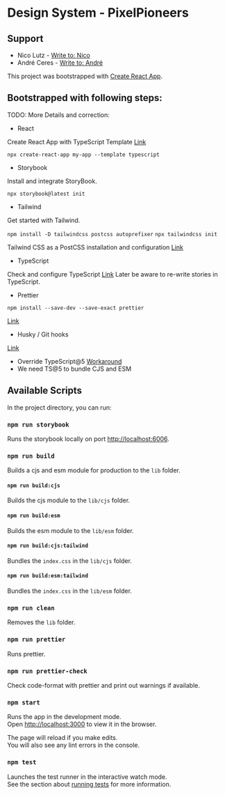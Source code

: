 # Design System - PixelPioneers

## Support

-   Nico Lutz - [Write to: Nico](mailto:nico.lutz@ost.ch)
-   André Ceres - [Write to: André](mailto:andre.ceres@ost.ch)

This project was bootstrapped with [Create React App](https://github.com/facebook/create-react-app).

## Bootstrapped with following steps:

TODO: More Details and correction:

-   React

Create React App with TypeScript Template [Link](https://create-react-app.dev/docs/getting-started)

`npx create-react-app my-app --template typescript`

-   Storybook

Install and integrate StoryBook.

`npx storybook@latest init`

-   Tailwind

Get started with Tailwind.

`npm install -D tailwindcss postcss autoprefixer`
`npx tailwindcss init`

Tailwind CSS as a PostCSS installation and configuration [Link](https://tailwindcss.com/docs/installation/using-postcss)

-   TypeScript

Check and configure TypeScript [Link](https://storybook.js.org/docs/react/configure/typescript)
Later be aware to re-write stories in TypeScript.

-   Prettier

`npm install --save-dev --save-exact prettier`

[Link](https://prettier.io/docs/en/install)

-   Husky / Git hooks

[Link](https://prettier.io/docs/en/install)

-   Override TypeScript@5 [Workaround](https://github.com/facebook/create-react-app/issues/13080)
-   We need TS@5 to bundle CJS and ESM

## Available Scripts

In the project directory, you can run:

### `npm run storybook`

Runs the storybook locally on port [http://localhost:6006](http://localhost:6006).

### `npm run build`

Builds a cjs and esm module for production to the `lib` folder.

#### `npm run build:cjs`

Builds the cjs module to the `lib/cjs` folder.

#### `npm run build:esm`

Builds the esm module to the `lib/esm` folder.

#### `npm run build:cjs:tailwind`

Bundles the `index.css` in the `lib/cjs` folder.

#### `npm run build:esm:tailwind`

Bundles the `index.css` in the `lib/esm` folder.

### `npm run clean`

Removes the `lib` folder.

### `npm run prettier`

Runs prettier.

### `npm run prettier-check`

Check code-format with prettier and print out warnings if available.

### `npm start`

Runs the app in the development mode.\
Open [http://localhost:3000](http://localhost:3000) to view it in the browser.

The page will reload if you make edits.\
You will also see any lint errors in the console.

### `npm test`

Launches the test runner in the interactive watch mode.\
See the section about [running tests](https://facebook.github.io/create-react-app/docs/running-tests) for more
information.

